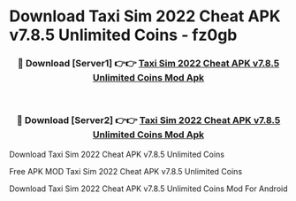 # Download Taxi Sim 2022 Cheat APK v7.8.5 Unlimited Coins - fz0gb



<div align="center">
<h3>🔴 Download [Server1] 👉👉 <a href="https://momento.my/?title=Taxi_Sim_2022_Cheat_APK_v7.8.5_Unlimited_Coins">Taxi Sim 2022 Cheat APK v7.8.5 Unlimited Coins Mod Apk</a></h3><br>

<h3>🔴 Download [Server2] 👉👉 <a href="https://momento.my/?title=Taxi_Sim_2022_Cheat_APK_v7.8.5_Unlimited_Coins">Taxi Sim 2022 Cheat APK v7.8.5 Unlimited Coins Mod Apk</a></h3>
</div>



Download Taxi Sim 2022 Cheat APK v7.8.5 Unlimited Coins 

Free APK MOD Taxi Sim 2022 Cheat APK v7.8.5 Unlimited Coins 

Download Taxi Sim 2022 Cheat APK v7.8.5 Unlimited Coins Mod For Android
